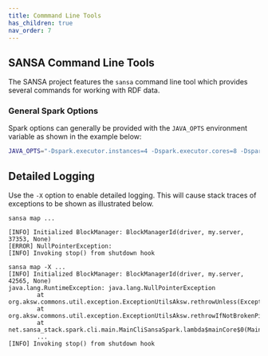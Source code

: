 ```yaml
---
title: Commmand Line Tools
has_children: true
nav_order: 7
---
```


## SANSA Command Line Tools

The SANSA project features the `sansa` command line tool which provides several commands for working with RDF data.

### General Spark Options

Spark options can generally be provided with the `JAVA_OPTS` environment variable as shown in the example below:

```bash
JAVA_OPTS="-Dspark.executor.instances=4 -Dspark.executor.cores=8 -Dspark.hadoop.mapreduce.input.fileinputformat.split.maxsize=16000000 -Dspark.master=local[32]" sansa tarql query.tarql data.csv
```



## Detailed Logging

Use the `-X` option to enable detailed logging. This will cause stack traces of exceptions to be shown as illustrated below.

```
sansa map ...

[INFO] Initialized BlockManager: BlockManagerId(driver, my.server, 37353, None)
[ERROR] NullPointerException: 
[INFO] Invoking stop() from shutdown hook
```

```
sansa map -X ...
[INFO] Initialized BlockManager: BlockManagerId(driver, my.server, 42565, None)
java.lang.RuntimeException: java.lang.NullPointerException
        at org.aksw.commons.util.exception.ExceptionUtilsAksw.rethrowUnless(ExceptionUtilsAksw.java:40)
        at org.aksw.commons.util.exception.ExceptionUtilsAksw.rethrowIfNotBrokenPipe(ExceptionUtilsAksw.java:81)
        at net.sansa_stack.spark.cli.main.MainCliSansaSpark.lambda$mainCore$0(MainCliSansaSpark.java:29)
        ...
[INFO] Invoking stop() from shutdown hook
```

